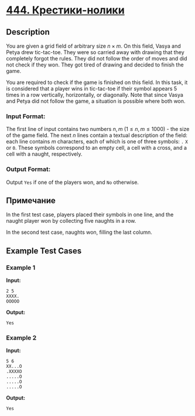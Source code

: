 # [444. Крестики-нолики](https://coderun.yandex.ru/problem/tic-tac-toe)

## Description

You are given a grid field of arbitrary size $n \times m$. On this field, Vasya and Petya drew tic-tac-toe. They were so carried away with drawing that they completely forgot the rules. They did not follow the order of moves and did not check if they won. They got tired of drawing and decided to finish the game.

You are required to check if the game is finished on this field. In this task, it is considered that a player wins in tic-tac-toe if their symbol appears 5 times in a row vertically, horizontally, or diagonally. Note that since Vasya and Petya did not follow the game, a situation is possible where both won.

### Input Format:

The first line of input contains two numbers $n, m$ ($1 \le n, m \le 1000$) - the size of the game field.
The next $n$ lines contain a textual description of the field: each line contains $m$ characters, each of which is one of three symbols: `.` `X` or `0`. These symbols correspond to an empty cell, a cell with a cross, and a cell with a naught, respectively.

### Output Format:

Output `Yes` if one of the players won, and `No` otherwise.

## Примечание

In the first test case, players placed their symbols in one line, and the naught player won by collecting five naughts in a row.

In the second test case, naughts won, filling the last column.

## Example Test Cases

### Example 1

**Input:**
```
2 5
XXXX.
OOOOO

```

**Output:**
```
Yes

```

### Example 2

**Input:**
```
5 6
XX...O
.XXXXO
.....O
.....O
.....O

```

**Output:**
```
Yes

```